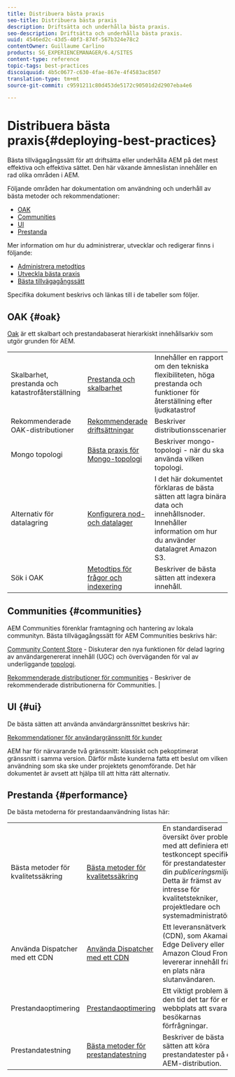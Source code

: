 ```yaml
---
title: Distribuera bästa praxis
seo-title: Distribuera bästa praxis
description: Driftsätta och underhålla bästa praxis.
seo-description: Driftsätta och underhålla bästa praxis.
uuid: 4546ed2c-43d5-40f3-874f-567b324e78c2
contentOwner: Guillaume Carlino
products: SG_EXPERIENCEMANAGER/6.4/SITES
content-type: reference
topic-tags: best-practices
discoiquuid: 4b5c0677-c630-4fae-867e-4f4583ac8507
translation-type: tm+mt
source-git-commit: c9591211c80d453de5172c90501d2d2907eba4e6

---
```



# Distribuera bästa praxis{#deploying-best-practices}

Bästa tillvägagångssätt för att driftsätta eller underhålla AEM på det mest effektiva och effektiva sättet. Den här växande ämneslistan innehåller en rad olika områden i AEM.

Följande områden har dokumentation om användning och underhåll av bästa metoder och rekommendationer:

* [OAK](#oak)
* [Communities](#communities)
* [UI](#ui)
* [Prestanda](#performance)

Mer information om hur du administrerar, utvecklar och redigerar finns i följande:

* [Administrera metodtips](/help/sites-administering/administer-best-practices.md)
* [Utveckla bästa praxis](/help/sites-developing/best-practices.md)
* [Bästa tillvägagångssätt](/help/sites-authoring/best-practices.md)

Specifika dokument beskrivs och länkas till i de tabeller som följer.

## OAK {#oak}

[Oak](/help/sites-deploying/platform.md) är ett skalbart och prestandabaserat hierarkiskt innehållsarkiv som utgör grunden för AEM.

<table> 
 <tbody>
  <tr>
   <td><p>Skalbarhet, prestanda och katastrofåterställning</p> </td> 
   <td><a href="/help/sites-deploying/performance.md">Prestanda och skalbarhet</a></td> 
   <td>Innehåller en rapport om den tekniska flexibiliteten, höga prestanda och funktioner för återställning efter ljudkatastrof</td> 
  </tr>
  <tr>
   <td>Rekommenderade OAK-distributioner</td> 
   <td><a href="/help/sites-deploying/recommended-deploys.md">Rekommenderade driftsättningar</a></td> 
   <td>Beskriver distributionsscenarier</td> 
  </tr>
  <tr>
   <td>Mongo topologi</td> 
   <td><a href="/help/sites-deploying/recommended-deploys.md">Bästa praxis för Mongo-topologi</a></td> 
   <td>Beskriver mongo-topologi - när du ska använda vilken topologi.</td> 
  </tr>
  <tr>
   <td>Alternativ för datalagring</td> 
   <td><a href="/help/sites-deploying/data-store-config.md">Konfigurera nod- och datalager</a></td> 
   <td>I det här dokumentet förklaras de bästa sätten att lagra binära data och innehållsnoder. Innehåller information om hur du använder datalagret Amazon S3.</td> 
  </tr>
  <tr>
   <td>Sök i OAK</td> 
   <td><a href="/help/sites-deploying/best-practices-for-queries-and-indexing.md">Metodtips för frågor och indexering</a><br /> </td> 
   <td>Beskriver de bästa sätten att indexera innehåll.</td> 
  </tr>
 </tbody>
</table>

## Communities {#communities}

AEM Communities förenklar framtagning och hantering av lokala communityn. Bästa tillvägagångssätt för AEM Communities beskrivs här:

[Community Content Store](/help/communities/working-with-srp.md) - Diskuterar den nya funktionen för delad lagring av användargenererat innehåll (UGC) och överväganden för val av underliggande [topologi](/help/communities/topologies.md).

[Rekommenderade distributioner för communities](/help/sites-deploying/recommended-deploys.md#considerations-for-aem-communities) - Beskriver de rekommenderade distributionerna för Communities. |

## UI {#ui}

De bästa sätten att använda användargränssnittet beskrivs här:

[Rekommendationer för användargränssnitt för kunder](/help/sites-deploying/ui-recommendations.md)

AEM har för närvarande två gränssnitt: klassiskt och pekoptimerat gränssnitt i samma version. Därför måste kunderna fatta ett beslut om vilken användning som ska ske under projektets genomförande. Det här dokumentet är avsett att hjälpa till att hitta rätt alternativ.

## Prestanda {#performance}

De bästa metoderna för prestandaanvändning listas här:

<table> 
 <tbody>
  <tr>
   <td>Bästa metoder för kvalitetssäkring</td> 
   <td><a href="/help/sites-deploying/configuring-performance.md#best-practices-for-quality-assurance">Bästa metoder för kvalitetssäkring</a></td> 
   <td>En standardiserad översikt över problem med att definiera ett testkoncept specifikt för prestandatester i din <em>publiceringsmiljö</em> . Detta är främst av intresse för kvalitetstekniker, projektledare och systemadministratörer.</td> 
  </tr>
  <tr>
   <td>Använda Dispatcher med ett CDN</td> 
   <td><a href="https://helpx.adobe.com/experience-manager/dispatcher/using/dispatcher.html#using-dispatcher-with-a-cdn">Använda Dispatcher med ett CDN</a></td> 
   <td>Ett leveransnätverk (CDN), som Akamai Edge Delivery eller Amazon Cloud Front, levererar innehåll från en plats nära slutanvändaren.</td> 
  </tr>
  <tr>
   <td>Prestandaoptimering</td> 
   <td><a href="/help/sites-deploying/configuring-performance.md">Prestandaoptimering</a></td> 
   <td>Ett viktigt problem är den tid det tar för er webbplats att svara på besökarnas förfrågningar.</td> 
  </tr>
  <tr>
   <td>Prestandatestning</td> 
   <td><a href="/help/sites-deploying/best-practices-for-performance-testing.md">Bästa metoder för prestandatestning</a></td> 
   <td>Beskriver de bästa sätten att köra prestandatester på en AEM-distribution.<br /> </td> 
  </tr>
 </tbody>
</table>

